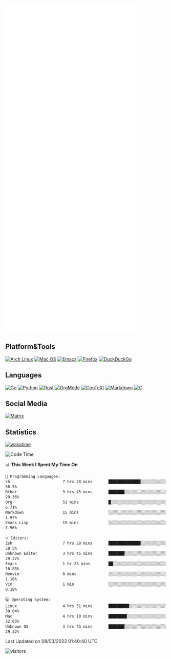![Metrics](https://github.com/SteamedFish/SteamedFish/blob/master/github-metrics.svg)

## Platform&Tools

[![Arch Linux](https://img.shields.io/badge/ArchLinux-1793D1?logo=arch-linux&logoColor=fff&style=flat-square)](https://archlinux.org/)
[![Mac OS](https://img.shields.io/badge/MacOS-000000?style=flat-square&logo=macos&logoColor=F0F0F0)](https://www.apple.com/macos/)
[![Emacs](https://img.shields.io/badge/Emacs-%237F5AB6.svg?&style=flat-square&logo=gnu-emacs&logoColor=white)](https://www.gnu.org/software/emacs/)
[![Firefox](https://img.shields.io/badge/Firefox-FF7139?style=flat-square&logo=Firefox-Browser&logoColor=white)](https://firefox.com/)
[![DuckDuckGo](https://img.shields.io/badge/DuckDuckGo-DE5833?style=flat-square&logo=DuckDuckGo&logoColor=white)](https://duckduckgo.com/)

## Languages

[![Go](https://img.shields.io/badge/Golang-%2300ADD8.svg?style=flat-square&logo=go&logoColor=white)](https://golang.org/)
[![Python](https://img.shields.io/badge/Python-3670A0?style=flat-square&logo=python&logoColor=ffdd54)](https://www.python.org/)
[![Rust](https://img.shields.io/badge/Rust-%23000000.svg?style=flat-square&logo=rust&logoColor=white)](https://www.rust-lang.org/)
[![OrgMode](https://img.shields.io/badge/OrgMode-%23000000.svg?style=flat-square&logo=org&logoColor=white)](https://orgmode.org/)
[![ConTeXt](https://img.shields.io/badge/ConTeXt-%23008080.svg?style=flat-square&logo=latex&logoColor=white)](https://contextgarden.net/)
[![Markdown](https://img.shields.io/badge/MarkDown-%23000000.svg?style=flat-square&logo=markdown&logoColor=white)](https://daringfireball.net/projects/markdown/)
[![C](https://img.shields.io/badge/C-%2300599C.svg?style=flat-square&logo=c&logoColor=white)](https://www.iso.org/standard/74528.html)

## Social Media

[![Matrix](https://img.shields.io/badge/SteamedFish-2CA5E0?style=social&logo=matrix&logoColor=black)](https://matrix.to/#/@i:steamedfish.org)

## Statistics
[![wakatime](https://wakatime.com/badge/user/168280d6-fcf2-4b4f-ad3a-dc4612f35b38.svg)](https://wakatime.com/@168280d6-fcf2-4b4f-ad3a-dc4612f35b38)

<!--START_SECTION:waka-->
![Code Time](http://img.shields.io/badge/Code%20Time-1%2C640%20hrs%202%20mins-blue)

📊 **This Week I Spent My Time On** 

```text
💬 Programming Languages: 
sh                       7 hrs 28 mins       ██████████████░░░░░░░░░░░   58.5% 
Other                    3 hrs 45 mins       ███████░░░░░░░░░░░░░░░░░░   29.36% 
Org                      51 mins             █░░░░░░░░░░░░░░░░░░░░░░░░   6.71% 
Markdown                 15 mins             ░░░░░░░░░░░░░░░░░░░░░░░░░   1.97% 
Emacs Lisp               15 mins             ░░░░░░░░░░░░░░░░░░░░░░░░░   1.96%

🔥 Editors: 
Zsh                      7 hrs 28 mins       ██████████████░░░░░░░░░░░   58.5% 
Unknown Editor           3 hrs 45 mins       ███████░░░░░░░░░░░░░░░░░░   29.32% 
Emacs                    1 hr 23 mins        ██░░░░░░░░░░░░░░░░░░░░░░░   10.83% 
Neovim                   8 mins              ░░░░░░░░░░░░░░░░░░░░░░░░░   1.16% 
Vim                      1 min               ░░░░░░░░░░░░░░░░░░░░░░░░░   0.18%

💻 Operating System: 
Linux                    4 hrs 51 mins       █████████░░░░░░░░░░░░░░░░   38.04% 
Mac                      4 hrs 10 mins       ████████░░░░░░░░░░░░░░░░░   32.63% 
Unknown OS               3 hrs 45 mins       ███████░░░░░░░░░░░░░░░░░░   29.32%

```


 Last Updated on 08/03/2022 01:40:40 UTC
<!--END_SECTION:waka-->

![visitors](https://visitor-badge.laobi.icu/badge?page_id=SteamedFish.SteamedFish)
